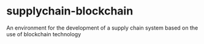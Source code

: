 # supplychain-blockchain
An environment for the development of a supply chain system based on the use of blockchain technology
